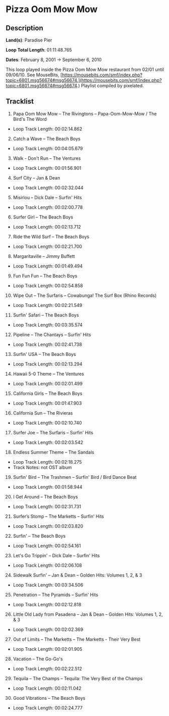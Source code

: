 # Pizza Oom Mow Mow

## Description

**Land(s)**: Paradise Pier

**Loop Total Length**: 01:11:48.765

**Dates**: February 8, 2001 → September 6, 2010

This loop played inside the Pizza Oom Mow Mow restaurant from 02/01 until 09/06/10. See MouseBits, [https://mousebits.com/smf/index.php?topic=6801.msg56674#msg56674.](https://mousebits.com/smf/index.php?topic=6801.msg56674#msg56674.) Playlist compiled by pixelated.

## Tracklist

1. Papa Oom Mow Mow – The Rivingtons – Papa-Oom-Mow-Mow / The Bird's The Word
- Loop Track Length: 00:02:14.862

2. Catch a Wave – The Beach Boys
- Loop Track Length: 00:04:05.679

3. Walk - Don't Run – The Ventures
- Loop Track Length: 00:01:56.901

4. Surf City – Jan & Dean
- Loop Track Length: 00:02:32.044

5. Misirlou – Dick Dale – Surfin' Hits
- Loop Track Length: 00:02:00.778

6. Surfer Girl – The Beach Boys
- Loop Track Length: 00:02:13.712

7. Ride the Wild Surf – The Beach Boys
- Loop Track Length: 00:02:21.700

8. Margaritaville – Jimmy Buffett
- Loop Track Length: 00:01:49.494

9. Fun Fun Fun – The Beach Boys
- Loop Track Length: 00:02:54.858

10. Wipe Out – The Surfaris – Cowabunga! The Surf Box (Rhino Records)
- Loop Track Length: 00:02:21.549

11. Surfin' Safari – The Beach Boys
- Loop Track Length: 00:03:35.574

12. Pipeline – The Chantays – Surfin' Hits
- Loop Track Length: 00:02:41.738

13. Surfin' USA – The Beach Boys
- Loop Track Length: 00:02:13.294

14. Hawaii 5-0 Theme – The Ventures
- Loop Track Length: 00:02:01.499

15. California Girls – The Beach Boys
- Loop Track Length: 00:01:47.903

16. California Sun – The Rivieras
- Loop Track Length: 00:02:10.740

17. Surfer Joe – The Surfaris – Surfin' Hits
- Loop Track Length: 00:02:03.542

18. Endless Summer Theme – The Sandals
- Loop Track Length: 00:02:18.275
- Track Notes: not OST album

19. Surfin' Bird – The Trashmen – Surfin' Bird / Bird Dance Beat
- Loop Track Length: 00:01:58.944

20. I Get Around – The Beach Boys
- Loop Track Length: 00:02:31.731

21. Surfer’s Stomp – The Marketts – Surfin' Hits
- Loop Track Length: 00:02:03.820

22. Surfin' – The Beach Boys
- Loop Track Length: 00:02:54.161

23. Let's Go Trippin' – Dick Dale – Surfin' Hits
- Loop Track Length: 00:02:06.108

24. Sidewalk Surfin' – Jan & Dean – Golden Hits: Volumes 1, 2, & 3
- Loop Track Length: 00:03:34.506

25. Penetration – The Pyramids – Surfin' Hits
- Loop Track Length: 00:02:12.818

26. Little Old Lady from Pasadena – Jan & Dean – Golden Hits: Volumes 1, 2, & 3
- Loop Track Length: 00:02:02.369

27. Out of Limits – The Marketts – The Marketts - Their Very Best
- Loop Track Length: 00:02:01.905

28. Vacation – The Go-Go's
- Loop Track Length: 00:02:22.512

29. Tequila – The Champs – Tequila: The Very Best of the Champs
- Loop Track Length: 00:02:11.042

30. Good Vibrations – The Beach Boys
- Loop Track Length: 00:02:24.777
